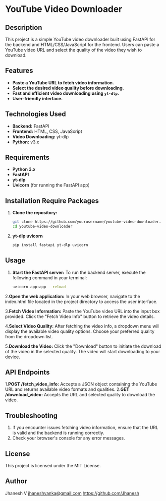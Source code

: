 # **YouTube Video Downloader**

## Description
This project is a simple YouTube video downloader built using FastAPI for the backend and HTML/CSS/JavaScript for the frontend. Users can paste a YouTube video URL and select the quality of the video they wish to download.

## Features
- **Paste a YouTube URL to fetch video information.**
- **Select the desired video quality before downloading.**
- **Fast and efficient video downloading using `yt-dlp`.**
- **User-friendly interface.**

## Technologies Used
- **Backend:** FastAPI
- **Frontend:** HTML, CSS, JavaScript
- **Video Downloading:** yt-dlp
- **Python:** v3.x

## Requirements
- **Python 3.x**
- **FastAPI**
- **yt-dlp**
- **Uvicorn** (for running the FastAPI app)

## Installation Require Packages

1. **Clone the repository:**
   ```bash
   git clone https://github.com/yourusername/youtube-video-downloader.git
   cd youtube-video-downloader

2. **yt-dlp uvicorn**
   ```bash
   pip install fastapi yt-dlp uvicorn

## Usage

1. **Start the FastAPI server:**
   To run the backend server, execute the following command in your terminal:
   ```bash
   uvicorn app:app --reload
2.**Open the web application:**
In your web browser, navigate to the index.html file located in the project directory to access the user interface.

3.**Fetch Video Information:**
Paste the YouTube video URL into the input box provided.
Click the "Fetch Video Info" button to retrieve the video details.

4.**Select Video Quality:**
After fetching the video info, a dropdown menu will display the available video quality options.
Choose your preferred quality from the dropdown list.

5.**Download the Video:**
Click the "Download" button to initiate the download of the video in the selected quality.
The video will start downloading to your device.

## API Endpoints

1.**POST /fetch_video_info:** Accepts a JSON object containing the YouTube URL and returns available video formats and qualities.
2.**GET /download_video:** Accepts the URL and selected quality to download the video.

## Troubleshooting

1. If you encounter issues fetching video information, ensure that the URL is valid and the backend is running correctly.
2. Check your browser's console for any error messages.

## License
This project is licensed under the MIT License.

## Author
Jhanesh V
jhaneshvanka@gmail.com
https://github.com/Jhanesh
